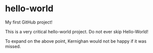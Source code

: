 # hello-world
My first GitHub project!

This is a very critical hello-world project.
Do not ever skip Hello-World!

To expand on the above point, Kernighan would not be happy if it was missed.
